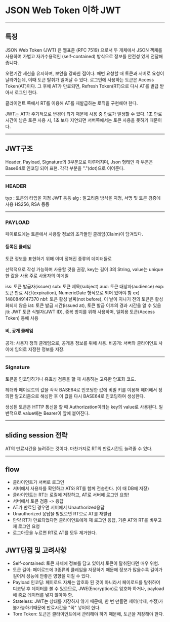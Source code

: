 # JSON Web Token 이하 JWT

---
## 특징
JSON Web Token (JWT) 은 웹표준 (RFC 7519) 으로서 두 개체에서 JSON 객체를 사용하여 가볍고 자가수용적인 (self-contained) 방식으로 정보를 안전성 있게 전달해줍니다.

오랜기간 세션을 유지하며, 보안을 강화한 점이다.
매번 요청할 때 토큰과 서버로 요청이 날라가는데, 이때 토큰 탈취가 일어날 수 있다.
로그인에 사용하는 토큰은 Access Token(AT)이다. 그 후에 AT가 만료되면, Refresh Token(RT)으로 다시 AT를 발급 받아서 로그인 한다.

클라이언트 쪽에서 RT를 이용해 AT를 재발급하는 로직을 구현해야 한다.

JWT는 AT가 주기적으로 변경이 되기 때문에 사용 중 만료가 발생할 수 있다.
1초 만료시간이 남은 토큰 사용 시, 1초 보다 지연되면 서버쪽에서는 토큰 사용을 못하기 때문이다.

---
## JWT구조 

Header, Payload, Signature의 3부분으로 이루어지며, Json 형태인 각 부분은 Base64로 인코딩 되어 표현.
각각 부분을 "."(dot)으로 이어준다.

---
### HEADER
typ : 토큰의 타입을 지정 JWT 등등
alg : 알고리즘 방식을 지정, 서명 및 토큰 검증에 사용 HS256, RSA 등등

---
### PAYLOAD
페이로드에는 토큰에서 사용할 정보의 조각들인 클레임(Claim)이 담겨있다.

#### 등록된 클레임
토큰 정보를 표현하기 위해 이미 정해진 종류의 데이터들로

선택적으로 작성 가능하며 사용할 것을 권장, key는 길이 3의 String, value는 unique한 값을 사용 주로 사용자의 이메일

iss: 토큰 발급자(issuer)
sub: 토큰 제목(subject)
aud: 토큰 대상자(audience)
exp: 토큰 만료 시간(expiration), NumericDate 형식으로 되어 있어야 함 ex) 1480849147370
nbf: 토큰 활성 날짜(not before), 이 날이 지나기 전의 토큰은 활성화되지 않음
iat: 토큰 발급 시간(issued at), 토큰 발급 이후의 경과 시간을 알 수 있음
jti: JWT 토큰 식별자(JWT ID), 중복 방지를 위해 사용하며, 일회용 토큰(Access Token) 등에 사용

#### 비, 공개 클레임
공개: 사용자 정의 클레임으로, 공개용 정보를 위해 사용.
비공개: 서버와 클라이언트 사이에 임의로 지정한 정보를 저장.

---
### Signature
토큰을 인코딩하거나 유효성 검증을 할 때 사용하는 고유한 암호화 코드.

헤더와 페이로드의 값을 각각 BASE64로 인코딩한 값에 비밀 키를 이용해 헤더에서 정의한 알고리즘으로 해싱한 후 이 값을 다시 BASE64로 인코딩하여 생성한다.

생성된 토큰은 HTTP 통신을 할 때 Authorization이라는 key의 value로 사용된다. 일반적으로 value에는 Bearer이 앞에 붙여진다.

---
## sliding session 전략

AT의 만료시간을 늘려주는 것이다.
마찬가지로 RT의 만료시간도 늘려줄 수 있다.

---
## flow

- 클라이언트가 서버로 로그인
- 서버에서 사용자를 확인하고 AT와 RT를 함께 전송한다. (이 때 DB에 저장)
- 클라이언트는 RT는 로컬에 저장하고, AT로 서버에 로그인 요청!
- 서버에서 토큰 검증 -> 응답
- AT가 만료된 경우면 서버에서 Unauthorized응답
- Unauthorized 응답을 받았으면 RT으로 AT를 재발급
- 만약 RT가 만료되었다면 클라이언트에게 재 로그인 응답, 기존 AT와 RT를 비우고 재 로그인 요청
- 로그아웃을 누르면 RT로 AT를 모두 제거한다.


## JWT단점 및 고려사항
- Self-contained: 토큰 자체에 정보를 담고 있어서 토큰이 탈취된다면 매우 위험.
- 토큰 길이: 페이로드에 3종류의 클레임을 저장하기 때문에 정보가 많을수록 길이가 길어져 성능에 안좋은 영향을 끼칠 수 있다.
- Payload 인코딩: 페이로드 자체는 암호화 된 것이 아니라서 페이로드를 탈취하여 디코딩 후 데이터를 볼 수 있으므로, JWE(Encryption)로 암호화 하거나, payload에 중요 데이터를 넣지 않아야 함.
- Stateless: JWT는 상태를 저장하지 않기 때문에, 한 번 만들면 제어(삭제, 수정)가 불가능하기때문에 만료시간을 "꼭" 넣어야 한다.
- Tore Token: 토큰은 클라이언트에서 관리해야 하기 때문에, 토큰을 저장해야 한다.


